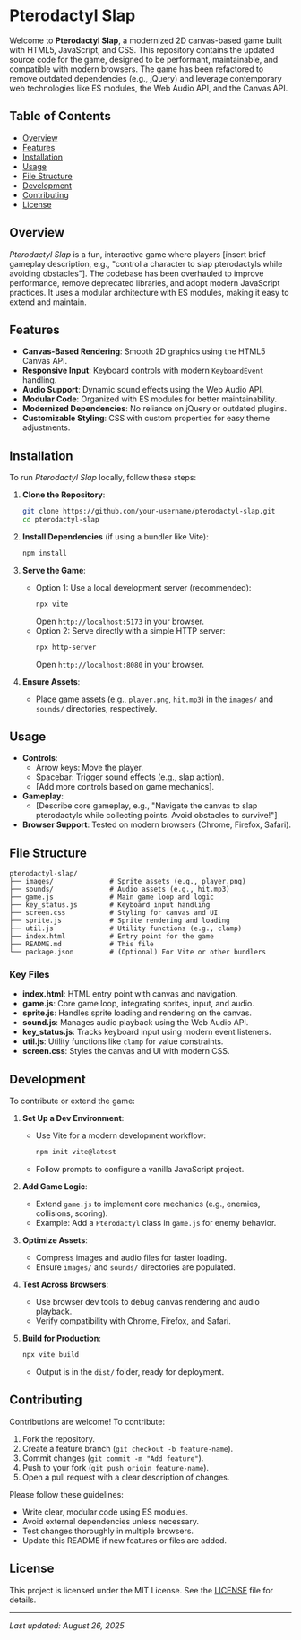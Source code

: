 # Pterodactyl Slap

Welcome to **Pterodactyl Slap**, a modernized 2D canvas-based game built with HTML5, JavaScript, and CSS. This repository contains the updated source code for the game, designed to be performant, maintainable, and compatible with modern browsers. The game has been refactored to remove outdated dependencies (e.g., jQuery) and leverage contemporary web technologies like ES modules, the Web Audio API, and the Canvas API.

## Table of Contents
- [Overview](#overview)
- [Features](#features)
- [Installation](#installation)
- [Usage](#usage)
- [File Structure](#file-structure)
- [Development](#development)
- [Contributing](#contributing)
- [License](#license)

## Overview
*Pterodactyl Slap* is a fun, interactive game where players [insert brief gameplay description, e.g., "control a character to slap pterodactyls while avoiding obstacles"]. The codebase has been overhauled to improve performance, remove deprecated libraries, and adopt modern JavaScript practices. It uses a modular architecture with ES modules, making it easy to extend and maintain.

## Features
- **Canvas-Based Rendering**: Smooth 2D graphics using the HTML5 Canvas API.
- **Responsive Input**: Keyboard controls with modern `KeyboardEvent` handling.
- **Audio Support**: Dynamic sound effects using the Web Audio API.
- **Modular Code**: Organized with ES modules for better maintainability.
- **Modernized Dependencies**: No reliance on jQuery or outdated plugins.
- **Customizable Styling**: CSS with custom properties for easy theme adjustments.

## Installation
To run *Pterodactyl Slap* locally, follow these steps:

1. **Clone the Repository**:
   ```bash
   git clone https://github.com/your-username/pterodactyl-slap.git
   cd pterodactyl-slap
   ```

2. **Install Dependencies** (if using a bundler like Vite):
   ```bash
   npm install
   ```

3. **Serve the Game**:
   - Option 1: Use a local development server (recommended):
     ```bash
     npx vite
     ```
     Open `http://localhost:5173` in your browser.
   - Option 2: Serve directly with a simple HTTP server:
     ```bash
     npx http-server
     ```
     Open `http://localhost:8080` in your browser.

4. **Ensure Assets**:
   - Place game assets (e.g., `player.png`, `hit.mp3`) in the `images/` and `sounds/` directories, respectively.

## Usage
- **Controls**:
  - Arrow keys: Move the player.
  - Spacebar: Trigger sound effects (e.g., slap action).
  - [Add more controls based on game mechanics].
- **Gameplay**:
  - [Describe core gameplay, e.g., "Navigate the canvas to slap pterodactyls while collecting points. Avoid obstacles to survive!"]
- **Browser Support**: Tested on modern browsers (Chrome, Firefox, Safari).

## File Structure
```
pterodactyl-slap/
├── images/              # Sprite assets (e.g., player.png)
├── sounds/              # Audio assets (e.g., hit.mp3)
├── game.js              # Main game loop and logic
├── key_status.js        # Keyboard input handling
├── screen.css           # Styling for canvas and UI
├── sprite.js            # Sprite rendering and loading
├── util.js              # Utility functions (e.g., clamp)
├── index.html           # Entry point for the game
├── README.md            # This file
└── package.json         # (Optional) For Vite or other bundlers
```

### Key Files
- **index.html**: HTML entry point with canvas and navigation.
- **game.js**: Core game loop, integrating sprites, input, and audio.
- **sprite.js**: Handles sprite loading and rendering on the canvas.
- **sound.js**: Manages audio playback using the Web Audio API.
- **key_status.js**: Tracks keyboard input using modern event listeners.
- **util.js**: Utility functions like `clamp` for value constraints.
- **screen.css**: Styles the canvas and UI with modern CSS.

## Development
To contribute or extend the game:

1. **Set Up a Dev Environment**:
   - Use Vite for a modern development workflow:
     ```bash
     npm init vite@latest
     ```
   - Follow prompts to configure a vanilla JavaScript project.

2. **Add Game Logic**:
   - Extend `game.js` to implement core mechanics (e.g., enemies, collisions, scoring).
   - Example: Add a `Pterodactyl` class in `game.js` for enemy behavior.

3. **Optimize Assets**:
   - Compress images and audio files for faster loading.
   - Ensure `images/` and `sounds/` directories are populated.

4. **Test Across Browsers**:
   - Use browser dev tools to debug canvas rendering and audio playback.
   - Verify compatibility with Chrome, Firefox, and Safari.

5. **Build for Production**:
   ```bash
   npx vite build
   ```
   - Output is in the `dist/` folder, ready for deployment.

## Contributing
Contributions are welcome! To contribute:
1. Fork the repository.
2. Create a feature branch (`git checkout -b feature-name`).
3. Commit changes (`git commit -m "Add feature"`).
4. Push to your fork (`git push origin feature-name`).
5. Open a pull request with a clear description of changes.

Please follow these guidelines:
- Write clear, modular code using ES modules.
- Avoid external dependencies unless necessary.
- Test changes thoroughly in multiple browsers.
- Update this README if new features or files are added.

## License
This project is licensed under the MIT License. See the [LICENSE](LICENSE) file for details.

---

*Last updated: August 26, 2025*
